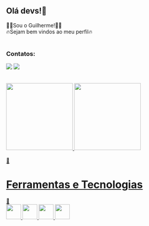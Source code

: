 ## Olá devs!👋
🙋‍♂️Sou o Guilherme!🙋‍♂️</br>
🔥Sejam bem vindos ao meu perfil🔥
</br></br>

### Contatos:

<div>
<a href="https://www.instagram.com/guilhermebenso/" target="_blank"><img src="https://img.shields.io/badge/-Instagram-%23E4405F?style=for-the-badge&logo=instagram&logoColor=white" target="_blank"></a>
<a href="https://www.linkedin.com/in/guilherme-de-souza-benso-2b16681ba/" target="_blank"><img src="https://img.shields.io/badge/-LinkedIn-%230077B5?style=for-the-badge&logo=linkedin&logoColor=white" target="_blank"></a>   
</div>
</br></br>
<div>
<a href="https://github.com/Guilherme-Benso/">
<img height="180em" src="https://github-readme-stats.vercel.app/api/top-langs/?username=Guilherme-Benso&layout=compact&langs_count=7&theme=dracula"/>
<img height="180em" src="https://github-readme-stats.vercel.app/api?username=Guilherme-Benso&show_icons=true&theme=dracula&include_all_commits=true&count_private=true"/>
</div>
</br>
🚀<h1>Ferramentas e Tecnologias</h1>🚀
</br>
<img src="https://cdn.jsdelivr.net/gh/devicons/devicon/icons/css3/css3-plain-wordmark.svg"width="40" height="40" /> 
<img src="https://cdn.jsdelivr.net/gh/devicons/devicon/icons/git/git-original.svg" width="40" height="40"/>
<img src="https://cdn.jsdelivr.net/gh/devicons/devicon/icons/github/github-original.svg"width="40" height="40" />
<img src="https://cdn.jsdelivr.net/gh/devicons/devicon/icons/html5/html5-plain-wordmark.svg"width="40" height="40" />
         
          

